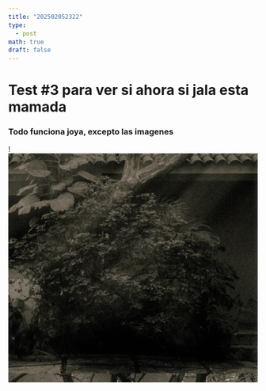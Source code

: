 ```yaml
---
title: "202502052322"
type:
  - post
math: true
draft: false
---
```


# Test #3 para ver si ahora si  jala esta mamada
### Todo funciona joya, excepto las imagenes

!![Image Description](/images/Pasted%20image%2020250205232348.png)
